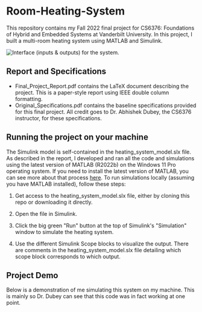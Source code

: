 # Room-Heating-System
This repository contains my Fall 2022 final project for CS6376: Foundations of Hybrid and Embedded Systems at Vanderbilt University. In this project, I built a multi-room heating system using MATLAB and Simulink.

![Interface (inputs & outputs) for the system.](paper_interface.jpg?raw=true "Interface (inputs & outputs) for the system.")

## Report and Specifications

- Final_Project_Report.pdf contains the LaTeX document describing the project. This is a paper-style report using IEEE double column formatting.
- Original_Specifications.pdf contains the baseline specifications provided for this final project. All credit goes to Dr. Abhishek Dubey, the CS6376 instructor, for these specifications.

## Running the project on your machine

The Simulink model is self-contained in the heating_system_model.slx file. As described in the report, I developed and ran all the code and simulations using the latest version of MATLAB (R2022b) on the Windows 11 Pro operating system. If you need to install the latest version of MATLAB, you can see more about that process [here](https://www.mathworks.com/downloads). To run simulations locally (assuming you have MATLAB installed), follow these steps:

1. Get access to the heating_system_model.slx file, either by cloning this repo or downloading it directly.

2. Open the file in Simulink.

3. Click the big green "Run" button at the top of Simulink's "Simulation" window to simulate the heating system.

4. Use the different Simulink Scope blocks to visualize the output. There are comments in the heating_system_model.slx file detailing which scope block corresponds to which output.

## Project Demo

Below is a demonstration of me simulating this system on my machine. This is mainly so Dr. Dubey can see that this code was in fact working at one point.
